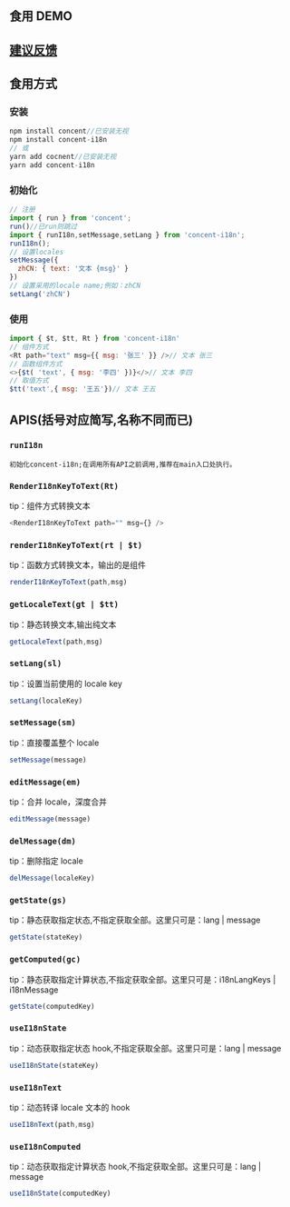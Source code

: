 ## <a >食用 DEMO</a>

## <a href="https://github.com/itmanyong/concent-i18n/issues">建议反馈</a>

## 食用方式

### 安装

```javaScript
npm install concent//已安装无视
npm install concent-i18n
// 或
yarn add cocnent//已安装无视
yarn add concent-i18n
```

### 初始化

```javaScript
// 注册
import { run } from 'concent';
run()//已run则跳过
import { runI18n,setMessage,setLang } from 'concent-i18n';
runI18n();
// 设置locales
setMessage({
  zhCN: { text: '文本 {msg}' }
})
// 设置采用的locale name;例如：zhCN
setLang('zhCN')
```

### 使用

```javaScript
import { $t, $tt, Rt } from 'concent-i18n'
// 组件方式
<Rt path="text" msg={{ msg: '张三' }} />// 文本 张三
// 函数组件方式
<>{$t( 'text', { msg: '李四' })}</>// 文本 李四
// 取值方式
$tt('text',{ msg: '王五'})// 文本 王五
```

## APIS(括号对应简写,名称不同而已)

### `runI18n`

    初始化concent-i18n;在调用所有API之前调用,推荐在main入口处执行。

### `RenderI18nKeyToText(Rt)`

tip：组件方式转换文本

```javaScript
<RenderI18nKeyToText path="" msg={} />
```

### `renderI18nKeyToText(rt | $t)`

tip：函数方式转换文本，输出的是组件

```javaScript
renderI18nKeyToText(path,msg)
```

### `getLocaleText(gt | $tt)`

tip：静态转换文本,输出纯文本

```javaScript
getLocaleText(path,msg)
```

### `setLang(sl)`

tip：设置当前使用的 locale key

```javaScript
setLang(localeKey)
```

### `setMessage(sm)`

tip：直接覆盖整个 locale

```javaScript
setMessage(message)
```

### `editMessage(em)`

tip：合并 locale，深度合并

```javaScript
editMessage(message)
```

### `delMessage(dm)`

tip：删除指定 locale

```javaScript
delMessage(localeKey)
```

### `getState(gs)`

tip：静态获取指定状态,不指定获取全部。这里只可是：lang | message

```javaScript
getState(stateKey)
```

### `getComputed(gc)`

tip：静态获取指定计算状态,不指定获取全部。这里只可是：i18nLangKeys | i18nMessage

```javaScript
getState(computedKey)
```

### `useI18nState`

tip：动态获取指定状态 hook,不指定获取全部。这里只可是：lang | message

```javaScript
useI18nState(stateKey)
```

### `useI18nText`

tip：动态转译 locale 文本的 hook

```javaScript
useI18nText(path,msg)
```

### `useI18nComputed`

tip：动态获取指定计算状态 hook,不指定获取全部。这里只可是：lang | message

```javaScript
useI18nState(computedKey)
```
